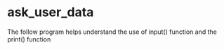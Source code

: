 # ask_user_data
The follow program helps understand the use of input() function and the print() function
